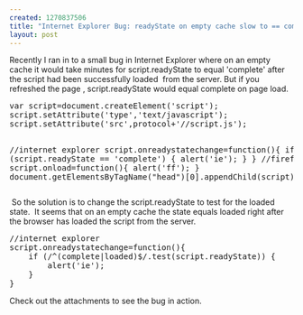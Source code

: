 ```yaml
--- 
created: 1270837506
title: "Internet Explorer Bug: readyState on empty cache slow to == complete"
layout: post
---
```

<p>Recently I ran in to a small bug in Internet Explorer where on an empty cache it would take minutes for script.readyState to equal 'complete' after the script had been successfully loaded&nbsp; from the server. But if you refreshed the page , script.readyState would equal complete on page load.</p>
<pre class="brush: js">
var script=document.createElement('script');
script.setAttribute('type','text/javascript');
script.setAttribute('src',protocol+'//script.js');

//internet explorer
script.onreadystatechange=function(){
	if (script.readyState == 'complete') {
		alert('ie');
	}
}
//firefox
script.onload=function(){
	alert('ff');
}
document.getElementsByTagName(&quot;head&quot;)[0].appendChild(script);</pre>
<p>&nbsp;So the solution is to change the script.readyState to test for the loaded state.&nbsp; It seems that on an empty cache the state equals loaded right after the browser has loaded the script from the server.</p>
<pre class="brush: js">
//internet explorer
script.onreadystatechange=function(){
	if (/^(complete|loaded)$/.test(script.readyState)) {
		alert('ie');
	}
}</pre>
<p>Check out the attachments to see the bug in action.</p>
